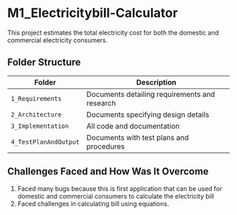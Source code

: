 # M1_Electricitybill-Calculator
This project estimates the total electricity cost for both the domestic and commercial electricity consumers.


## Folder Structure
Folder             | Description
-------------------| -----------------------------------------
`1_Requirements`   | Documents detailing requirements and research
`2_Architecture`         | Documents specifying design details
`3_Implementation` | All code and documentation
`4_TestPlanAndOutput`      | Documents with test plans and procedures


## Challenges Faced and How Was It Overcome

1. Faced many bugs because this is first application that can be used for domestic and commercial consumers to calculate the electricity bill
2. Faced challenges in calculating bill using equations.
